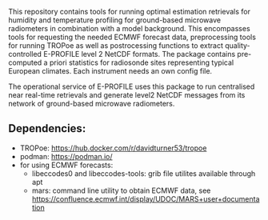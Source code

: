 This repository contains tools for running optimal estimation retrievals for humidity and temperature profiling for ground-based microwave radiometers in combination with a model background. This encompasses tools for requesting the needed ECMWF forecast data, preprocessing tools for running TROPoe as well as postrocessing functions to extract quality-controlled E-PROFILE level 2 NetCDF formats. The package contains pre-computed a priori statistics for radiosonde sites representing typical European climates. Each instrument needs an own config file.

The operational service of E-PROFILE uses this package to run centralised near real-time retrievals and generate level2 NetCDF messages from its network of ground-based microwave radiometers.

## Dependencies:
* TROPoe: https://hub.docker.com/r/davidturner53/tropoe
* podman: https://podman.io/
* for using ECMWF forecasts:
  * libeccodes0 and libeccodes-tools: grib file utilites available through apt
  * mars: command line utility to obtain ECMWF data, see https://confluence.ecmwf.int/display/UDOC/MARS+user+documentation